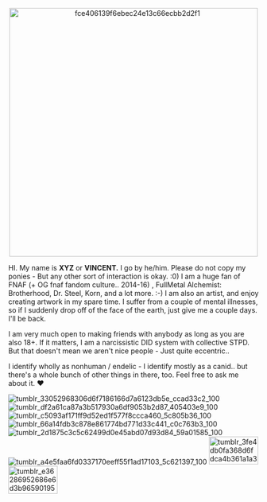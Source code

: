 <p align="center"><img width="500" height="500" alt="fce406139f6ebec24e13c66ecbb2d2f1" src="https://github.com/user-attachments/assets/a6e6f02e-2cf1-4daa-9a10-a445f032b1b8" />


  
  HI. My name is <b>XYZ</b> or <b>VINCENT.</b> I go by he/him.
Please do not copy my ponies - But any other sort of interaction is okay. :0)
I am a huge fan of FNAF (+ OG fnaf fandom culture.. 2014-16) , FullMetal Alchemist: Brotherhood, Dr. Steel, Korn, and a lot more. :-) I am also an artist, and enjoy creating artwork in my spare time.
I suffer from a couple of mental illnesses, so if I suddenly drop off of the face of the earth, just give me a couple days. I'll be back.

I am very much open to making friends with anybody as long as you are also 18+.
If it matters, I am a narcissistic DID system with collective STPD. But that doesn't mean we aren't nice people - Just quite eccentric..

I identify wholly as nonhuman / endelic - I identify mostly as a canid.. but there's a whole bunch of other things in there, too. Feel free to ask me about it. ♥</p>
![tumblr_33052968306d6f7186166d7a6123db5e_ccad33c2_100](https://github.com/user-attachments/assets/ad634fd4-fd1d-48dd-8211-9bec61e4ad52)
![tumblr_df2a61ca87a3b517930a6df9053b2d87_405403e9_100](https://github.com/user-attachments/assets/907c38d5-f20e-41ed-8951-1e2e1f510c49)
![tumblr_c5093af171ff9d52ed1f577f8ccca460_5c805b36_100](https://github.com/user-attachments/assets/76173357-fa21-4ab6-a30f-8ad796b45f38)
![tumblr_66a14fdb3c878e861774bd771d33c441_c0c763b3_100](https://github.com/user-attachments/assets/0b1272c3-fce8-491e-9eb2-ff27c3914199)
![tumblr_2d1875c3c5c62499d0e45abd07d93d84_59a01585_100](https://github.com/user-attachments/assets/fb6870dd-9e00-4b8d-8062-c3e719cf5ee6)
![tumblr_a4e5faa6fd0337170eeff55f1ad17103_5c621397_100](https://github.com/user-attachments/assets/bd573b41-2d8b-4c99-9475-18e19f3e3724)
<img width="99" height="56" alt="tumblr_3fe4db0fa368d6fdca4b361a1a3e0ed5_b95d01e4_100" src="https://github.com/user-attachments/assets/df29a86f-afd2-4369-9a03-7a178915a142" />
<img width="99" height="56" alt="tumblr_e36286952686e6d3b965901950ecd590_da275d2d_100" src="https://github.com/user-attachments/assets/d4057839-d1cf-4bbc-bc04-b4227a77ba4b" />
